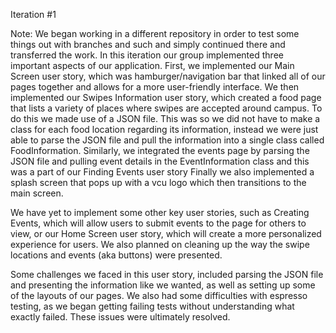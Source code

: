 Iteration #1

Note: We began working in a different repository in order to test some things out with branches and such and simply continued there and transferred the work.
In this iteration our group implemented three important aspects of our application.
First, we implemented our Main Screen user story, which was hamburger/navigation bar that linked all of our pages together and allows for a more user-friendly interface.
We then implemented our Swipes Information user story, which created a food page that lists a variety of places where swipes are accepted around campus. To do this we made use of a JSON file. This was so we did not have to make a class for each food location regarding its information, instead we were just able to parse the JSON file and pull the information into a single class called FoodInformation.
Similarly, we integrated the events page by parsing the JSON file and pulling event details in the EventInformation class and this was a part of our Finding Events user story
Finally we also implemented a splash screen that pops up with a vcu logo which then transitions to the main screen.

We have yet to implement some other key user stories, such as Creating Events, which will allow users to submit events to the page for others to view, or our Home Screen user story, which will create a more personalized experience for users. We also planned on cleaning up the way the swipe locations and events (aka buttons) were presented.

Some challenges we faced in this user story, included parsing the JSON file and presenting the information like we wanted, as well as setting up some of the layouts of our pages.
We also had some difficulties with espresso testing, as we began getting failing tests without understanding what exactly failed. These issues were ultimately resolved.
